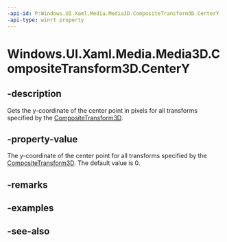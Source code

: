 ```yaml
---
-api-id: P:Windows.UI.Xaml.Media.Media3D.CompositeTransform3D.CenterY
-api-type: winrt property
---
```


<!-- Property syntax
public double CenterY { get;  set; }
-->

# Windows.UI.Xaml.Media.Media3D.CompositeTransform3D.CenterY

## -description
Gets the y-coordinate of the center point in pixels for all transforms specified by the [CompositeTransform3D](compositetransform3d.md).



## -property-value
The y-coordinate of the center point for all transforms specified by the [CompositeTransform3D](compositetransform3d.md). The default value is 0.

## -remarks

## -examples

## -see-also
